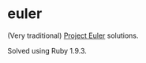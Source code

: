 euler
=====

(Very traditional) [Project Euler](https://projecteuler.net) solutions.

Solved using Ruby 1.9.3.
